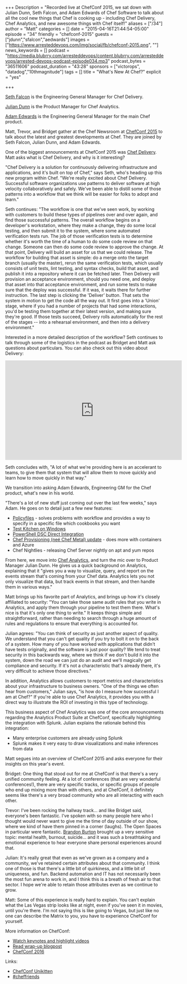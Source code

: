+++
Description = "Recorded live at ChefConf 2015, we sat down with Julian Dunn, Seth Falcon, and Adam Edwards of Chef Software to talk about all the cool new things that Chef is cooking up - including Chef Delivery, Chef Analytics, and new awesome things with Chef itself!"
aliases = ["/34"]
author = "Matt"
categories = []
date = "2015-04-16T21:44:54-05:00"
episode = "34"
friendly = "chefconf-2015"
guests = ["jdunn","sfalcon","aedwards"]
images = ["https://www.arresteddevops.com/img/social/fb/chefconf-2015.png", ""]
news_keywords = []
podcast = "https://media.blubrry.com/arresteddevops/content.blubrry.com/arresteddevops/arrested-devops-podcast-episode034.mp3"
podcast_bytes = "36511606"
podcast_duration = "43:28"
sponsors = ["victorops", "datadog","10thmagnitude"]
tags = []
title = "What's New At Chef?"
explicit = "yes"

+++

[Seth Falcon](https://twitter.com/sfalcon) is the Engineering General Manager for Chef Delivery.

[Julian Dunn](https://twitter.com/julian_dunn) is the Product Manager for Chef Analytics.

[Adam Edwards](https://twitter.com/adamedx) is the Engineering General Manager for the main Chef product.

Matt, Trevor, and Bridget gather at the Chef Newsroom at [ChefConf 2015](https://www.youtube.com/playlist?list=PL11cZfNdwNyO9CpTWH2qjYfzysEtpfOCd) to talk about the latest and greatest developments at Chef. They are joined by Seth Falcon, Julian Dunn, and Adam Edwards.

One of the biggest announcements at ChefConf 2015 was [Chef Delivery](https://www.chef.io/automate/). Matt asks what is Chef Delivery, and why is it interesting?

"Chef Delivery is a solution for continuously delivering infrastructure and applications, and it's built on top of Chef," says Seth, who's heading up this new program within Chef. "We're really excited about Chef Delivery. Successful software organizations use patterns to deliver software at high velocity collaboratively and safely. We've been able to distill some of those patterns into a workflow that we think will be easier for folks to adopt and learn."

Seth continues: "The workflow is one that we've seen work, by working with customers to build these types of pipelines over and over again, and find those successful patterns. The overall workflow begins on a developer's workstation, where they make a change, they do some local testing, and then submit it to the system, where some automated verification tests run. The job of those verification tests is to determine whether it's worth the time of a human to do some code review on that change. Someone can then do some code review to approve the change. At that point, Delivery will build an asset for us that we could release. The workflow for building that asset is simple: do a merge onto the target branch (usually the master), rerun the same verification tests, which usually consists of unit tests, lint testing, and syntax checks, build that asset, and publish it into a repository where it can be fetched later. Then Delivery will provision an acceptance environment, should you need one, and deploy that asset into that acceptance environment, and run some tests to make sure that the deploy was successful. If it was, it waits there for further instruction. The last step is clicking the 'Deliver' button. That sets the system in motion to get the code all the way out. It first goes into a 'Union' stage, where if you had a number of projects that had some interactions, you'd be testing them together at their latest version, and making sure they're good. If those tests succeed, Delivery rolls automatically for the rest of the stages -- into a rehearsal environment, and then into a delivery environment."

Interested in a more detailed description of the workflow? Seth continues to talk through some of the logistics in the podcast as Bridget and Matt ask questions about particulars. You can also check out this video about Delivery:
<iframe width="560" height="315" src="https://www.youtube.com/embed/YA3VXAQqDi4" frameborder="0" allowfullscreen></iframe>

Seth concludes with, "A lot of what we're providing here is an accelerant to teams, to give them that system that will allow them to move quickly and learn how to move quickly in that way."

We transition into asking Adam Edwards, Engineering GM for the Chef product, what's new in his world.

"There's a lot of new stuff just coming out over the last few weeks," says Adam. He goes on to detail just a few new features:
* [Policyfiles](https://blog.chef.io/2015/08/18/policyfiles-a-guided-tour/) - solves problems with workflow and provides a way to specify in a specific file which cookbooks you want
* [Test Kitchen on Windows](http://kitchen.ci/blog/test-kitchen-windows-test-flight-with-vagrant/)
* [PowerShell DSC Direct Integration](https://blogs.msdn.microsoft.com/powershell/2014/07/29/chef-with-powershell-dsc-now-public/)
* [Chef Provisioning (neé Chef Metal) update](https://docs.chef.io/provisioning.html) - does more with containers and Azure
* Chef Nightlies - releasing Chef Server nightly on apt and yum repos

From here, we move into [Chef Analytics](https://docs.chef.io/release/analytics/), and turn the mic over to Product Manager Julian Dunn. He gives us a quick background on Analytics, explaining that it "gives you a way to visualize, query, and report on the events stream that's coming from your Chef data. Analytics lets you not only visualize that data, but track events in that stream, and then handle them in various ways."

Matt brings up his favorite part of Analytics, and brings up how it's closely affiliated to security: "You can take those same audit rules that you write in Analytics, and apply them through your pipeline to test them there. What's nice is that it's only one thing to write." It keeps things simple and straightforward, rather than needing to search through a huge amount of rules and regulations to ensure that everything is accounted for.

Julian agrees: "You can think of security as just another aspect of quality. We understand that you can't get quality if you try to bolt it on to the back of a system. How many of you have worked with applications that didn't have tests originally, and the software is just poor quality? We tend to treat security in this backwards way, where we think if we don't build it into the system, down the road we can just do an audit and we'll magically get compliance and security. If it's not a characteristic that's already there, it's very difficult to achieve those directives."

In addition, Analytics allows customers to report metrics and characteristics about your infrastructure to business owners. "One of the things we often hear from customers," Julian says, "is how do I measure how successful I am at Chef?" If you're able to use Chef Analytics, it provides you with a direct way to illustrate the ROI of investing in this type of technology.

This business aspect of Chef Analytics was one of the core announcements regarding the Analytics Product Suite at ChefConf, specifically highlighting the integration with Splunk. Julian explains the rationale behind this integration:
* Many enterprise customers are already using Splunk
* Splunk makes it very easy to draw visualizations and make inferences from data

Matt segues into an overview of ChefConf 2015 and asks everyone for their insights on this year's event.

Bridget: One thing that stood out for me at ChefConf is that there's a very unified community feeling. At a lot of conferences (that are very wonderful conferences!), there are very specific tracks, or specific groups of people who end up mixing more than with others, and at ChefConf, it definitely seems like there's a very broad community who are all interacting with each other.

Trevor: I've been rocking the hallway track... and like Bridget said, everyone's been fantastic. I've spoken with so many people here who I thought would never want to give me the time of day outside of our show, where we kind of have them pinned in a corner (laughs). The Open Spaces in particular were fantastic. [Brandon Burton](https://twitter.com/solarce) brought up a very sensitive topic: mental health, burnout, suicide... and it was such a breathtaking and emotional experience to hear everyone share personal experiences around that.

Julian: It's really great that even as we've grown as a company and a community, we've retained certain attributes about that community. I think one of those is that there's a little bit of quirkiness, and a little bit of uniqueness, and fun. Backend automation and IT has not necessarily been the most fun arena to work in, and I think this is a breath of fresh air to that sector. I hope we're able to retain those attributes even as we continue to grow.

Matt: Some of this experience is really hard to explain. You can't explain what the Las Vegas strip looks like at night, even if you've seen it in movies, until you're there. I'm not saying this is like going to Vegas, but just like no one can describe the Matrix to you, you have to experience ChefConf for yourself.

More information on ChefConf:
* [Watch keynotes and highlight videos](https://www.youtube.com/playlist?list=PL11cZfNdwNyO9CpTWH2qjYfzysEtpfOCd)
* [Read wrap-up blogpost](https://blog.chef.io/2015/04/14/chefconf-2015-devops-velocity-and-community/)
* [ChefConf 2016](https://chefconf.chef.io/)

Links:
* [ChefConf Unikitten](http://www.unikitten.com/)
* [#cheffriends](https://twitter.com/search?q=%23cheffriends)
